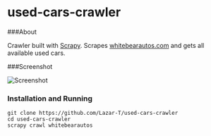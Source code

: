 used-cars-crawler
=================

###About

Crawler built with [Scrapy](http://scrapy.org/). Scrapes [whitebearautos.com](http://www.whitebearautos.com/inventory/view/Used/) and gets all available used cars.

###Screenshot

![Screenshot](http://i.imgur.com/0rytnOj.png)

### Installation and Running
```
git clone https://github.com/Lazar-T/used-cars-crawler
cd used-cars-crawler
scrapy crawl whitebearautos
```

